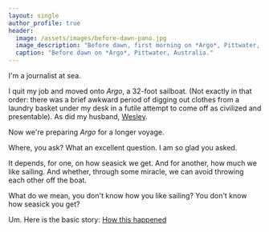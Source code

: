 ```yaml
---
layout: single
author_profile: true
header:
  image: /assets/images/before-dawn-pano.jpg
  image_description: "Before dawn, first morning on *Argo*, Pittwater, Australia."
  caption: "Before dawn on *Argo*, Pittwater, Australia."
---
```


I'm a journalist at sea.

I quit my job and moved onto *Argo*, a 32-foot sailboat. (Not exactly in that order: there was a brief awkward period of digging out clothes from a laundry basket under my desk in a futile attempt to come off as civilized and presentable). As did my husband, [Wesley](https://somesquares.org).

Now we're preparing *Argo* for a longer voyage. 

Where, you ask? What an excellent question. I am so glad you asked. 

It depends, for one, on how seasick we get. And for another, how much we like sailing. And whether, through some miracle, we can avoid throwing each other off the boat.

What do we mean, you don't know how you like sailing? You don't know how seasick you get?

Um. Here is the basic story: [How this happened](/how-we-quit-our-jobs-and-became-sea-gypsies-2017-10-07/)